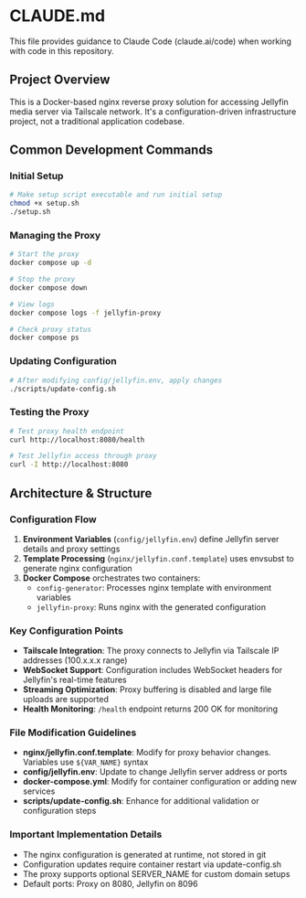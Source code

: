 # CLAUDE.md

This file provides guidance to Claude Code (claude.ai/code) when working with code in this repository.

## Project Overview

This is a Docker-based nginx reverse proxy solution for accessing Jellyfin media server via Tailscale network. It's a configuration-driven infrastructure project, not a traditional application codebase.

## Common Development Commands

### Initial Setup
```bash
# Make setup script executable and run initial setup
chmod +x setup.sh
./setup.sh
```

### Managing the Proxy
```bash
# Start the proxy
docker compose up -d

# Stop the proxy
docker compose down

# View logs
docker compose logs -f jellyfin-proxy

# Check proxy status
docker compose ps
```

### Updating Configuration
```bash
# After modifying config/jellyfin.env, apply changes
./scripts/update-config.sh
```

### Testing the Proxy
```bash
# Test proxy health endpoint
curl http://localhost:8080/health

# Test Jellyfin access through proxy
curl -I http://localhost:8080
```

## Architecture & Structure

### Configuration Flow
1. **Environment Variables** (`config/jellyfin.env`) define Jellyfin server details and proxy settings
2. **Template Processing** (`nginx/jellyfin.conf.template`) uses envsubst to generate nginx configuration
3. **Docker Compose** orchestrates two containers:
   - `config-generator`: Processes nginx template with environment variables
   - `jellyfin-proxy`: Runs nginx with the generated configuration

### Key Configuration Points
- **Tailscale Integration**: The proxy connects to Jellyfin via Tailscale IP addresses (100.x.x.x range)
- **WebSocket Support**: Configuration includes WebSocket headers for Jellyfin's real-time features
- **Streaming Optimization**: Proxy buffering is disabled and large file uploads are supported
- **Health Monitoring**: `/health` endpoint returns 200 OK for monitoring

### File Modification Guidelines
- **nginx/jellyfin.conf.template**: Modify for proxy behavior changes. Variables use `${VAR_NAME}` syntax
- **config/jellyfin.env**: Update to change Jellyfin server address or ports
- **docker-compose.yml**: Modify for container configuration or adding new services
- **scripts/update-config.sh**: Enhance for additional validation or configuration steps

### Important Implementation Details
- The nginx configuration is generated at runtime, not stored in git
- Configuration updates require container restart via update-config.sh
- The proxy supports optional SERVER_NAME for custom domain setups
- Default ports: Proxy on 8080, Jellyfin on 8096